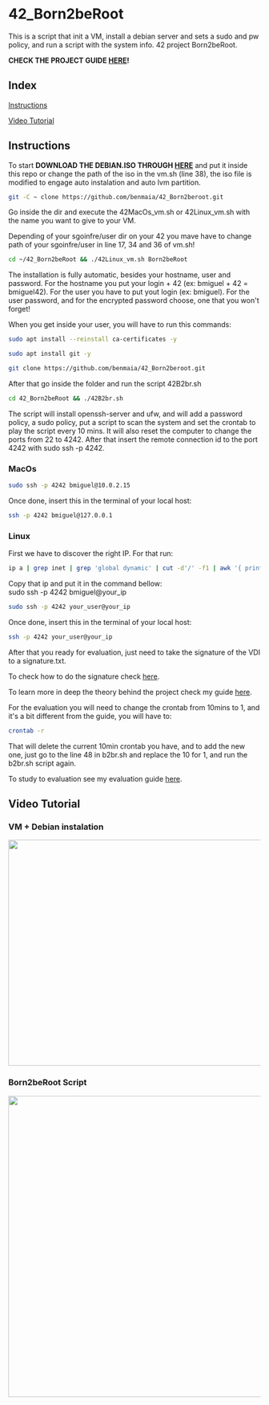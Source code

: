 # 42_Born2beRoot
This is a script that init a VM, install a debian server and sets a sudo and pw policy, and run a script with the system info. 42 project Born2beRoot.

**CHECK THE PROJECT GUIDE <a href="https://github.com/benmaia/42_Born2beRoot_Guide/tree/master/Born2beRoot" target="_blank">HERE</a>!**

<h2> Index </h2>
<p><a href="#In">
  Instructions
</a></p>
<p><a href="#Tu">
  Video Tutorial
</a></p>

<h2 id="In">Instructions</h2>

To start **DOWNLOAD THE DEBIAN.ISO THROUGH <a href="https://mega.nz/file/sB4ViYSB#piht6sky5mM2dz25Svlcf9Ipj3BGgAUqNkp6OgIaAOg" target="_blank">HERE</a>** and put it inside this repo or change the path of the iso in the vm.sh (line 38), the iso file is modified to engage auto instalation and auto lvm partition.

```bash
git -C ~ clone https://github.com/benmaia/42_Born2beroot.git
```
Go inside the dir and execute the 42MacOs_vm.sh or 42Linux_vm.sh with the name you want to give to your VM. 

Depending of your sgoinfre/user dir on your 42 you mave have to change path of your sgoinfre/user in line 17, 34 and 36 of vm.sh!
```bash
cd ~/42_Born2beRoot && ./42Linux_vm.sh Born2beRoot
```


The installation is fully automatic, besides your hostname, user and password.
For the hostname you put your login + 42 (ex: bmiguel + 42 = bmiguel42).
For the user you have to put yout login (ex: bmiguel).
For the user password, and for the encrypted password choose, one that you won't forget!

When you get inside your user, you will have to run this commands:

```bash
sudo apt install --reinstall ca-certificates -y
```

```bash
sudo apt install git -y
```

```bash
git clone https://github.com/benmaia/42_Born2beroot.git
```

After that go inside the folder and run the script 42B2br.sh


```bash
cd 42_Born2beRoot && ./42B2br.sh
```


The script will install openssh-server and ufw, and will add a password policy, a sudo policy, put a script to scan the system and set the crontab to play the script every 10 mins.
It will also reset the computer to change the ports from 22 to 4242.
After that insert the remote connection id to the port 4242 with sudo ssh -p 4242.

### MacOs

```bash
sudo ssh -p 4242 bmiguel@10.0.2.15
```
Once done, insert this in the terminal of your local host:
```bash
ssh -p 4242 bmiguel@127.0.0.1
```

### Linux

First we have to discover the right IP. For that run:

```bash
ip a | grep inet | grep 'global dynamic' | cut -d'/' -f1 | awk '{ print $2 }'
```

Copy that ip and put it in the command bellow:
<br>
sudo ssh -p 4242 bmiguel@your_ip

```bash
sudo ssh -p 4242 your_user@your_ip
```
Once done, insert this in the terminal of your local host:
```bash
ssh -p 4242 your_user@your_ip
```


After that you ready for evaluation, just need to take the signature of the VDI to a signature.txt.

To check how to do the signature check <a href="https://github.com/benmaia/42_B2bR/tree/master/Born2beRoot#Signature" target="_blank">here</a>.

To learn more in deep the theory behind the project check my guide <a href="https://github.com/benmaia/42_B2bR/tree/master/Born2beRoot#Set%20the%20basic%20up" target="_blank">here</a>.

For the evaluation you will need to change the crontab from 10mins to 1, and it's a bit different from the guide, you will have to:
```bash
crontab -r
```
That will delete the current 10min crontab you have, and to add the new one, just go to the line 48 in b2br.sh and replace the 10 for 1, and run the
b2br.sh script again.

To study to evaluation see my evaluation guide <a href="https://github.com/benmaia/42_B2bR/tree/master/Evaluation#Evaluation" target="_blank">here</a>.

<h2 id="Tu">Video Tutorial</h2>

### VM + Debian instalation
<img src="https://cdn.discordapp.com/attachments/461563270411714561/975159407904178236/vm.gif" width="1000" height="450">

### Born2beRoot Script
<img src="https://cdn.discordapp.com/attachments/461563270411714561/975162991022604318/b2br.gif" width="1000" height="600">

